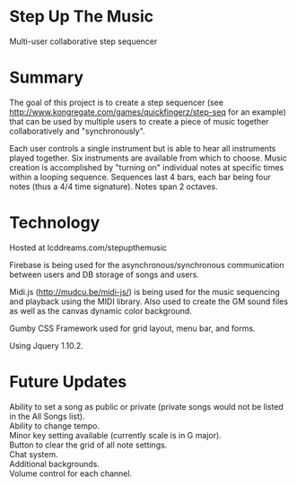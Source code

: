 Step Up The Music
==============

Multi-user collaborative step sequencer

Summary
=======
The goal of this project is to create a step sequencer (see http://www.kongregate.com/games/quickfingerz/step-seq for an example) that can be used by multiple users to create a piece of music together collaboratively and "synchronously".

Each user controls a single instrument but is able to hear all instruments played together.  Six instruments are available from which to choose.  Music creation is accomplished by "turning on" individual notes at specific times within a looping sequence.  Sequences last 4 bars, each bar being four notes (thus a 4/4 time signature).  Notes span 2 octaves.

Technology
=========
Hosted at lcddreams.com/stepupthemusic

Firebase is being used for the asynchronous/synchronous communication between users and DB storage of songs and users.

Midi.js (http://mudcu.be/midi-js/) is being used for the music sequencing and playback using the MIDI library.  Also used to create the GM sound files as well as the canvas dynamic color background.

Gumby CSS Framework used for grid layout, menu bar, and forms.

Using Jquery 1.10.2.

Future Updates
=========
Ability to set a song as public or private (private songs would not be listed in the All Songs list).  
Ability to change tempo.  
Minor key setting available (currently scale is in G major).  
Button to clear the grid of all note settings.  
Chat system.  
Additional backgrounds.  
Volume control for each channel.
